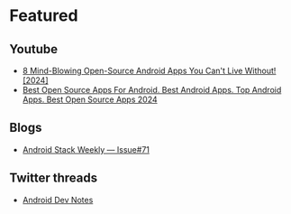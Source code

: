 # Featured

## Youtube
- [8 Mind-Blowing Open-Source Android Apps You Can't Live Without! [2024]](https://www.youtube.com/watch?v=fT19my_rmlA&t=196s)
- [Best Open Source Apps For Android. Best Android Apps. Top Android Apps. Best Open Source Apps 2024](https://youtu.be/AR0X08BZ_qM)

## Blogs
- [Android Stack Weekly — Issue#71](https://blog.canopas.com/android-stack-weekly-issue-71-4b3b20418076)

## Twitter threads
- [Android Dev Notes](https://x.com/androiddevnotes/status/1662433045289357312?s=19)
